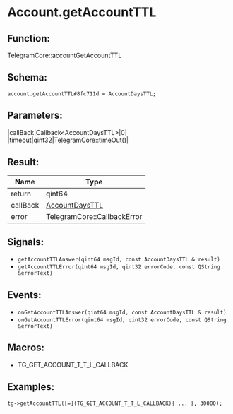 # Account.getAccountTTL

## Function:

TelegramCore::accountGetAccountTTL

## Schema:

`account.getAccountTTL#8fc711d = AccountDaysTTL;`
## Parameters:

|callBack|Callback<AccountDaysTTL\>|0|
|timeout|qint32|TelegramCore::timeOut()|

## Result:

|Name|Type|
|----|----|
|return|qint64|
|callBack|[AccountDaysTTL](../../types/accountdaysttl.md)|
|error|TelegramCore::CallbackError|

## Signals:

* `getAccountTTLAnswer(qint64 msgId, const AccountDaysTTL & result)`
* `getAccountTTLError(qint64 msgId, qint32 errorCode, const QString &errorText)`

## Events:

* `onGetAccountTTLAnswer(qint64 msgId, const AccountDaysTTL & result)`
* `onGetAccountTTLError(qint64 msgId, qint32 errorCode, const QString &errorText)`

## Macros:

* TG_GET_ACCOUNT_T_T_L_CALLBACK

## Examples:

`tg->getAccountTTL([=](TG_GET_ACCOUNT_T_T_L_CALLBACK){
    ...
}, 30000);`

